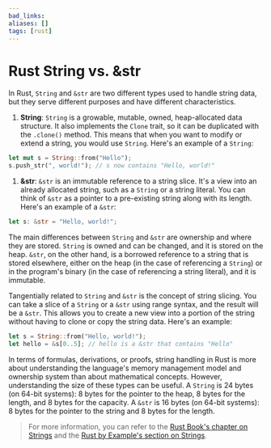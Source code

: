 ```yaml
---
bad_links: 
aliases: []
tags: [rust]
---
```

# Rust String vs. &str

In Rust, `String` and `&str` are two different types used to handle string data, but they serve different purposes and have different characteristics.

1. **String**: `String` is a growable, mutable, owned, heap-allocated data structure. It also implements the `Clone` trait, so it can be duplicated with the `.clone()` method. This means that when you want to modify or extend a string, you would use `String`. Here's an example of a `String`:

```rust
let mut s = String::from("Hello");
s.push_str(", world!"); // s now contains "Hello, world!"
```

1. **&str**: `&str` is an immutable reference to a string slice. It's a view into an already allocated string, such as a `String` or a string literal. You can think of `&str` as a pointer to a pre-existing string along with its length. Here's an example of a `&str`:

```rust
let s: &str = "Hello, world!";
```

The main differences between `String` and `&str` are ownership and where they are stored. `String` is owned and can be changed, and it is stored on the heap. `&str`, on the other hand, is a borrowed reference to a string that is stored elsewhere, either on the heap (in the case of referencing a `String`) or in the program's binary (in the case of referencing a string literal), and it is immutable.

Tangentially related to `String` and `&str` is the concept of string slicing. You can take a slice of a `String` or a `&str` using range syntax, and the result will be a `&str`. This allows you to create a new view into a portion of the string without having to clone or copy the string data. Here's an example:

```rust
let s = String::from("Hello, world!");
let hello = &s[0..5]; // hello is a &str that contains "Hello"
```

In terms of formulas, derivations, or proofs, string handling in Rust is more about understanding the language's memory management model and ownership system than about mathematical concepts. However, understanding the size of these types can be useful. A `String` is 24 bytes (on 64-bit systems): 8 bytes for the pointer to the heap, 8 bytes for the length, and 8 bytes for the capacity. A `&str` is 16 bytes (on 64-bit systems): 8 bytes for the pointer to the string and 8 bytes for the length.

> For more information, you can refer to the [Rust Book's chapter on Strings](https://doc.rust-lang.org/book/ch08-02-strings.html) and the [Rust by Example's section on Strings](https://doc.rust-lang.org/rust-by-example/std/str.html).